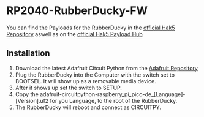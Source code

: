 # RP2040-RubberDucky-FW

You can find the Payloads for the RubberDucky in the [official Hak5 Repository](https://github.com/hak5/usbrubberducky-payloads) aswell as on the [official Hak5 Payload Hub](https://hak5.org/blogs/payloads/tagged/usb-rubber-ducky)

## Installation

1. Download the latest Adafruit Citcuit Python from the [Adafruit Repository](https://github.com/adafruit/circuitpython/releases)
2. Plug the RubberDucky into the Computer with the switch set to BOOTSEL. It will show up as a removable media device.
3. After it shows up set the switch to SETUP.
4. Copy the adafruit-circuitpython-raspberry_pi_pico-de_[Language]-[Version].uf2 for you Language, to the root of the RubberDucky.
5. The RubberDucky will reboot and connect as CIRCUITPY.
